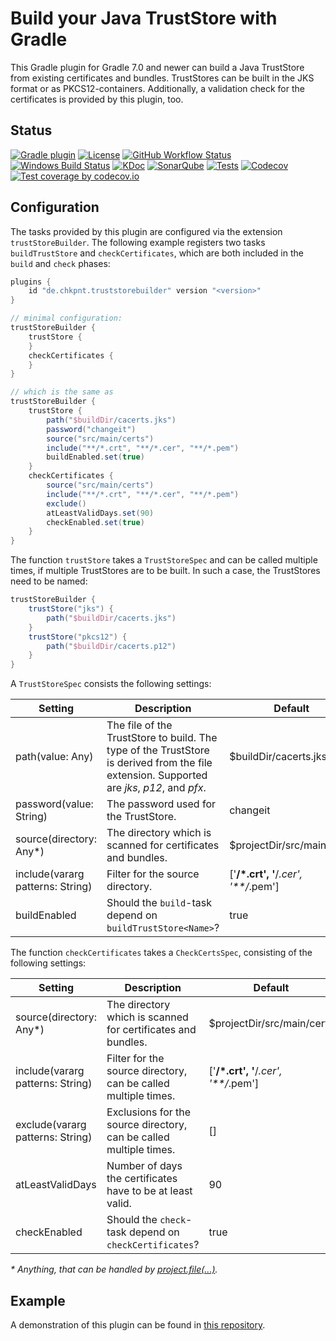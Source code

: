 # Build your Java TrustStore with Gradle

This Gradle plugin for Gradle 7.0 and newer can build a Java TrustStore from existing certificates and bundles.
TrustStores can be built in the JKS format or as PKCS12-containers.
Additionally, a validation check for the certificates is provided by this plugin, too.

## Status

[![Gradle plugin](https://img.shields.io/badge/plugins.gradle.org-de.chkpnt.truststorebuilder-blue.svg)](https://plugins.gradle.org/plugin/de.chkpnt.truststorebuilder)
[![License](https://img.shields.io/github/license/chkpnt/truststorebuilder-gradle-plugin.svg?label=License)](https://tldrlegal.com/license/apache-license-2.0-(apache-2.0))  
[![GitHub Workflow Status](https://img.shields.io/github/workflow/status/chkpnt/truststorebuilder-gradle-plugin/Run%20tests?logo=github)](https://github.com/chkpnt/truststorebuilder-gradle-plugin/actions/workflows/run-tests.yml)
[![Windows Build Status](https://ci.appveyor.com/api/projects/status/c5cu6n9ngma600y9?svg=true)](https://ci.appveyor.com/project/chkpnt/truststorebuilder-gradle-plugin/branch/main)
[![KDoc](https://img.shields.io/badge/Docs-KDoc-lightgrey.svg)](https://chkpnt.github.io/truststorebuilder-gradle-plugin/kdoc/index.html)
[![SonarQube](https://img.shields.io/badge/SonarQube-sonar.chkpnt.de-blue.svg)](https://sonar.chkpnt.de/dashboard?id=de.chkpnt%3Atruststorebuilder-gradle-plugin)
[![Tests](https://img.shields.io/sonar/tests/de.chkpnt:truststorebuilder-gradle-plugin?label=Tests&server=https%3A%2F%2Fsonar.chkpnt.de&sonarVersion=8.9)](https://sonar.chkpnt.de/component_measures?id=de.chkpnt%3Atruststorebuilder-gradle-plugin&metric=tests)
[![Codecov](https://img.shields.io/badge/Other%20CI%20tool-codecov.io-blue.svg)](https://codecov.io/)
[![Test coverage by codecov.io](https://codecov.io/gh/chkpnt/truststorebuilder-gradle-plugin/branch/main/graph/badge.svg)](https://codecov.io/github/chkpnt/truststorebuilder-gradle-plugin?branch=main)

## Configuration

The tasks provided by this plugin are configured via the extension `trustStoreBuilder`.
The following example registers two tasks `buildTrustStore` and `checkCertificates`, which are both included in the `build` and `check` phases:

```groovy
plugins {
    id "de.chkpnt.truststorebuilder" version "<version>"
}

// minimal configuration:
trustStoreBuilder {
    trustStore {
    }
    checkCertificates {
    }
}

// which is the same as
trustStoreBuilder {
    trustStore {
        path("$buildDir/cacerts.jks")
        password("changeit")
        source("src/main/certs")
        include("**/*.crt", "**/*.cer", "**/*.pem")
        buildEnabled.set(true)
    }
    checkCertificates {
        source("src/main/certs")
        include("**/*.crt", "**/*.cer", "**/*.pem")
        exclude()
        atLeastValidDays.set(90)
        checkEnabled.set(true)
    }
}
```

The function `trustStore` takes a `TrustStoreSpec` and can be called multiple times,
if multiple TrustStores are to be built.
In such a case, the TrustStores need to be named:

```groovy
trustStoreBuilder {
    trustStore("jks") {
        path("$buildDir/cacerts.jks")
    }
    trustStore("pkcs12") {
        path("$buildDir/cacerts.p12")
    }
}
```

A `TrustStoreSpec` consists the following settings:

| Setting                          | Description                                                                                                                                | Default                              | Type                |
|----------------------------------|--------------------------------------------------------------------------------------------------------------------------------------------|--------------------------------------|---------------------|
| path(value: Any)                 | The file of the TrustStore to build. The type of the TrustStore is derived from the file extension. Supported are _jks_, _p12_, and _pfx_. | $buildDir/cacerts.jks                | function            |
| password(value: String)          | The password used for the TrustStore.                                                                                                      | changeit                             | function            |
| source(directory: Any*)          | The directory which is scanned for certificates and bundles.                                                                               | $projectDir/src/main/certs           | function            |
| include(vararg patterns: String) | Filter for the source directory.                                                                                                           | ['**/*.crt', '**/*.cer', '**/*.pem'] | function            |
| buildEnabled                     | Should the `build`-task depend on `buildTrustStore<Name>`?                                                                                 | true                                 | Property\<Boolean\> |

The function `checkCertificates` takes a `CheckCertsSpec`, consisting of the following settings:

| Setting                          | Description                                                        | Default                              | Type                |
|----------------------------------|--------------------------------------------------------------------|--------------------------------------|---------------------|
| source(directory: Any*)          | The directory which is scanned for certificates and bundles.       | $projectDir/src/main/certs           | function            |
| include(vararg patterns: String) | Filter for the source directory, can be called multiple times.     | ['**/*.crt', '**/*.cer', '**/*.pem'] | function            |
| exclude(vararg patterns: String) | Exclusions for the source directory, can be called multiple times. | []                                   | function            |
| atLeastValidDays                 | Number of days the certificates have to be at least valid.         | 90                                   | Property\<Int\>     |
| checkEnabled                     | Should the `check`-task depend on `checkCertificates`?             | true                                 | Property\<Boolean\> |

_\* Anything, that can be handled by [project.file(...)](https://docs.gradle.org/current/dsl/org.gradle.api.Project.html#org.gradle.api.Project:file%28java.lang.Object%29)._

## Example

A demonstration of this plugin can be found in [this repository](https://github.com/chkpnt/truststorebuilder-gradle-plugin-demo).


<!--[![Tech dept by SonarQube](https://img.shields.io/sonar/https/sonar.chkpnt.de/de.chkpnt:truststorebuilder-gradle-plugin/tech_debt.svg?label=Tech dept)](https://sonar.chkpnt.de/overview/debt?id=de.chkpnt%3Atruststorebuilder-gradle-plugin)
[![Test coverage by SonarQube](https://img.shields.io/sonar/https/sonar.chkpnt.de/de.chkpnt:truststorebuilder-gradle-plugin/coverage.svg?label=Code coverage)](https://sonar.chkpnt.de/drilldown/measures?id=de.chkpnt%3Atruststorebuilder-gradle-plugin&metric=lines_to_cover)      
[![Average component dependency according to John Lakos](https://img.shields.io/sonar/https/sonar.chkpnt.de/de.chkpnt:truststorebuilder-gradle-plugin/sg_i.CORE_ACD.svg?label=ACD)](https://sonar.chkpnt.de/dashboard/index/19?did=5)
[![Cumulative component dependency according to John Lakos](https://img.shields.io/sonar/https/sonar.chkpnt.de/de.chkpnt:truststorebuilder-gradle-plugin/sg_i.CORE_CCD.svg?label=CCD)](https://sonar.chkpnt.de/dashboard/index/19?did=5)
[![Normalized cumulative component dependency according to John Lakos](https://img.shields.io/sonar/https/sonar.chkpnt.de/de.chkpnt:truststorebuilder-gradle-plugin/sg_i.CORE_NCCD.svg?label=NCCD)](https://sonar.chkpnt.de/dashboard/index/19?did=5)
[![Sonargraph by hello2morrow](https://img.shields.io/badge/Static%20code%20analyzer-Sonargraph-blue.svg)](https://www.hello2morrow.com/products/sonargraph)
[![Sonargraph report](https://img.shields.io/badge/Report-chkpnt.github.io-lightgrey.svg)](https://chkpnt.github.io/truststorebuilder-gradle-plugin/reports/sonargraph.html)  -->